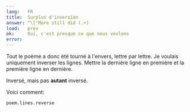 ```yaml
---
lang:   FR
title:  Surplus d'inversion
answer: ^\["More still did (.+)
load:   prev
ok:     Oui, c'est presque ce que nous voulons
error:  
---
```


Tout le poème a donc été tourné à l'envers, lettre par lettre. Je voulais uniquement inverser les lignes.
Mettre la dernière ligne en première et la première ligne en dernière.

Inversé, mais pas __autant__ inversé.

Voici comment:

    poem.lines.reverse
